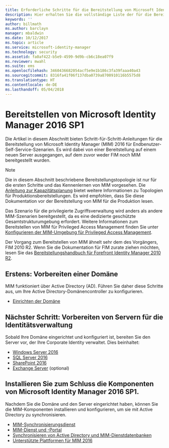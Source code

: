 ```yaml
---
title: Erforderliche Schritte für die Bereitstellung von Microsoft Identity Manager 2016 | Microsoft-Dokumentation
description: Hier erhalten Sie die vollständige Liste der für die Bereitstellung von Microsoft Identity Manager 2016 notwendigen Schritte, von der Vorbereitung der Umgebung bis zur Konfiguration der Portale.
keywords: ''
author: billmath
ms.author: barclayn
manager: mbaldwin
ms.date: 10/12/2017
ms.topic: article
ms.service: microsoft-identity-manager
ms.technology: security
ms.assetid: fa0af422-b5e9-4599-9d9b-cb6c18ea07f9
ms.reviewer: mwahl
ms.suite: ems
ms.openlocfilehash: 3460436682054acf5e9e1b186c3fa39faaa40a43
ms.sourcegitcommit: 8316fa41f06f137dba0739a8700910116b5575d8
ms.translationtype: HT
ms.contentlocale: de-DE
ms.lasthandoff: 05/04/2018
---
```

# <a name="deploy-microsoft-identity-manager-2016-sp1"></a>Bereitstellen von Microsoft Identity Manager 2016 SP1
Die Artikel in diesem Abschnitt bieten Schritt-für-Schritt-Anleitungen für die Bereitstellung von Microsoft Identity Manager (MIM) 2016 für Endbenutzer-Self-Service-Szenarien. Es wird dabei von einer Bereitstellung auf einem neuen Server ausgegangen, auf dem zuvor weder FIM noch MIM bereitgestellt wurden.

> [!NOTE]
> Die in diesem Abschnitt beschriebene Bereitstellungstopologie ist nur für die ersten Schritte und das Kennenlernen von MIM vorgesehen.  Die [Anleitung zur Kapazitätsplanung](capacity-planning-guide.md) bietet weitere Informationen zu Topologien für Produktionsbereitstellungen.  Es wird empfohlen, dass Sie diese Dokumentation vor der Bereitstellung von MIM für die Produktion lesen.

Das Szenario für die privilegierte Zugriffsverwaltung wird anders als andere MIM-Szenarien bereitgestellt, da es eine dedizierte geschützte Gesamtstrukturumgebung erfordert.  Weitere Informationen zum Bereitstellen von MIM für Privileged Access Management finden Sie unter [Konfigurieren der MIM-Umgebung für Privileged Access Management](./pam/configuring-mim-environment-for-pam.md).

Der Vorgang zum Bereitstellen von MIM ähnelt sehr dem des Vorgängers, FIM 2010 R2. Wenn Sie die Dokumentation für FIM zurate ziehen möchten, lesen Sie das [Bereitstellungshandbuch für Forefront Identity Manager 2010 R2](https://technet.microsoft.com/library/jj134310).

## <a name="first-prepare-a-domain"></a>Erstens: Vorbereiten einer Domäne
MIM funktioniert über Active Directory (AD). Führen Sie daher diese Schritte aus, um Ihre Active Directory-Domänencontroller zu konfigurieren.
- [Einrichten der Domäne](preparing-domain.md)

## <a name="next-prepare-an-identity-management-servers"></a>Nächster Schritt: Vorbereiten von Servern für die Identitätsverwaltung
Sobald Ihre Domäne eingerichtet und konfiguriert ist, bereiten Sie den Server vor, der Ihre Corporate Identity verwaltet. Dies beinhaltet:
- [Windows Server 2016](prepare-server-ws2016.md)
- [SQL Server 2016](prepare-server-sql2016.md)
- [SharePoint 2016](prepare-server-sharepoint.md)
- [Exchange Server](prepare-server-exchange.md) (optional)

## <a name="finally-install-microsoft-identity-manager-2016-sp1-components"></a>Installieren Sie zum Schluss die Komponenten von Microsoft Identity Manager 2016 SP1.
Nachdem Sie die Domäne und den Server eingerichtet haben, können Sie die MIM-Komponenten installieren und konfigurieren, um sie mit Active Directory zu synchronisieren.
- [MIM-Synchronisierungsdienst](install-mim-sync.md)
- [MIM-Dienst und -Portal](install-mim-service-portal.md)
- [Synchronisieren von Active Directory und MIM-Dienstdatenbanken](install-mim-sync-ad-service.md)
- [Unterstützte Plattformen für MIM 2016](microsoft-identity-manager-2016-supported-platforms.md)
